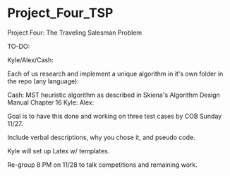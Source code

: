 # Project_Four_TSP
Project Four: The Traveling Salesman Problem

TO-DO:

Kyle/Alex/Cash:

Each of us research and implement a unique algorithm in it's own folder in the repo (any language):

Cash: MST heuristic algorithm as described in Skiena's Algorithm Design Manual Chapter 16
Kyle:
Alex:

Goal is to have this done and working on three test cases by COB Sunday 11/27.

Include verbal descriptions, why you chose it, and pseudo code.

Kyle will set up Latex w/ templates.

Re-group 8 PM on 11/28 to talk competitions and remaining work.
